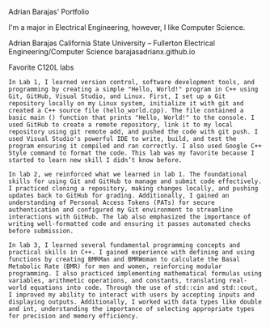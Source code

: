 Adrian Barajas' Portfolio

I'm a major in Electrical Engineering, however, I like Computer Science. 

Adrian Barajas
California State University – Fullerton
Electrical Engineering/Computer Science
barajasadrianx.github.io

Favorite C120L labs

    In Lab 1, I learned version control, software development tools, and programming by creating a simple "Hello, World!" program in C++ using Git, GitHub, Visual Studio, and Linux. First, I set up a Git repository locally on my Linux system, initialize it with git and created a C++ source file (hello_world.cpp). The file contained a basic main () function that prints "Hello, World!" to the console. I used GitHub to create a remote repository, link it to my local repository using git remote add, and pushed the code with git push. I used Visual Studio's powerful IDE to write, build, and test the program ensuring it compiled and ran correctly. I also used Google C++ Style command to format the code. This lab was my favorite because I started to learn new skill I didn’t know before.

    In lab 2, we reinforced what we learned in lab 1. The foundational skills for using Git and GitHub to manage and submit code effectively. I practiced cloning a repository, making changes locally, and pushing updates back to GitHub for grading. Additionally, I gained an understanding of Personal Access Tokens (PATs) for secure authentication and configured my Git environment to streamline interactions with GitHub. The lab also emphasized the importance of writing well-formatted code and ensuring it passes automated checks before submission. 

    In lab 3, I learned several fundamental programming concepts and practical skills in C++. I gained experience with defining and using functions by creating BMRMan and BMRWoman to calculate the Basal Metabolic Rate (BMR) for men and women, reinforcing modular programming. I also practiced implementing mathematical formulas using variables, arithmetic operations, and constants, translating real-world equations into code. Through the use of std::cin and std::cout, I improved my ability to interact with users by accepting inputs and displaying outputs. Additionally, I worked with data types like double and int, understanding the importance of selecting appropriate types for precision and memory efficiency. 
